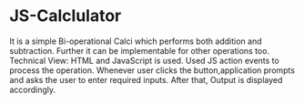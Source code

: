 # JS-Calclulator
It is a simple Bi-operational Calci which performs both addition and subtraction.
Further it can be implementable for other operations too.
Technical View:  HTML and JavaScript is used. Used JS action events to process the operation.
             Whenever user clicks the button,application prompts and asks the user to enter required inputs.
             After that, Output is displayed accordingly.
